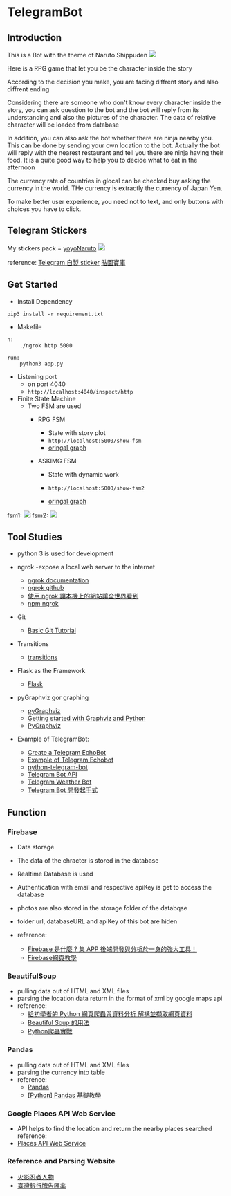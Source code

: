 # TelegramBot
## Introduction
This is a Bot with the theme of Naruto Shippuden
![](https://i.imgur.com/T8P8FAg.jpg)

Here is a RPG game that let you be the character inside the story

According to the decision you make, you are facing diffrent story and also diffrent ending

Considering there are someone who don't know every character inside the story, you can ask question to the bot and the bot will reply from its understanding and also the pictures of the character. The data of relative character will be loaded from database

In addition, you can also ask the bot whether there are ninja nearby you. This can be done by sending your own location to the bot. Actually the bot will reply with the nearest restaurant and tell you there are ninja having their food. It is a quite good way to help you to decide what to eat in the afternoon

The currency rate of countries in glocal can be checked buy asking the currency in the world. THe currency is extractly the currency of Japan Yen.

To make better user experience, you need not to text, and only buttons with choices you have to click.

## Telegram Stickers
My stickers pack = [yoyoNaruto](https://t.me/addstickers/yoyoNaruto)
![](https://i.imgur.com/2dU4Plo.png)


reference:
[Telegram 自製 sticker](https://blog.waterworld.com.hk/post/telegram-custom-sticker)
[貼圖寶庫](https://telegram.how/Stickers)

## Get Started
*    Install Dependency
```
pip3 install -r requirement.txt
```
*    Makefile
```
n:
	./ngrok http 5000

run:
	python3 app.py
```
*    Listening port 
        *    on port 4040
        *    `http://localhost:4040/inspect/http`
*    Finite State Machine
        *    Two FSM are used
                *    RPG FSM
                        *  State with story plot
                        *  `http://localhost:5000/show-fsm`
                        *  [oringal graph](https://i.imgur.com/jXhnAoD.jpg)

                *    ASKIMG FSM
                        *  State with dynamic work
    
                        *  `http://localhost:5000/show-fsm2`
                        *  [oringal graph](https://i.imgur.com/AGPW9ff.png)

fsm1:
![](https://i.imgur.com/jXhnAoD.jpg)
fsm2:
![](https://i.imgur.com/AGPW9ff.png)


## Tool Studies
*    python 3 is used for development
*    ngrok -expose a local web server to the internet
        *    [ngrok documentation](https://ngrok.com/docs)
        *    [ngrok github](https://github.com/inconshreveable/ngrok)
        *    [使用 ngrok 讓本機上的網站讓全世界看到 ](https://ithelp.ithome.com.tw/articles/10186454)
        *    [npm ngrok](https://www.npmjs.com/package/ngrok)
*    Git
        *    [Basic Git Tutorial](https://lee-w.github.io/git-tutorial/#/)
*    Transitions
        *    [transitions](https://github.com/pytransitions/transitions)
*    Flask as the Framework
        *    [Flask](http://flask.pocoo.org/)
*    pyGraphviz gor graphing
        *    [pyGraphviz](https://pypi.python.org/pypi/pygraphviz)
        *    [Getting started with Graphviz and Python](http://matthiaseisen.com/articles/graphviz/)
        *    [PyGraphviz](https://pygraphviz.github.io/documentation.html)
  
*    Example of TelegramBot:
        *    [Create a Telegram EchoBot](http://lee-w.github.io/posts/bot/2017/03/create-a-telegram-echobot/)
        *    [Example of Telegram Echobot](https://github.com/Lee-W/TOC-Project-2017)
        *    [python-telegram-bot](https://github.com/python-telegram-bot/python-telegram-bot)
        *    [Telegram Bot API](https://core.telegram.org/bots/api)
        *    [Telegram Weather Bot](https://github.com/neighborhood999/telegram-weather-bot)
        *    [Telegram Bot 開發起手式](https://neighborhood999.github.io/2016/07/19/Develop-telegram-bot/)



## Function
### Firebase
*    Data storage
*    The data of the chracter is stored in the database
*    Realtime Database is used
*    Authentication with email and respective  apiKey is get to access the database
*    photos are also stored in the storage folder of the databqse
*    folder url, databaseURL and apiKey of this bot are hiden


*    reference:
        *    [Firebase 是什麼 ? 集 APP 後端開發與分析於一身的強大工具！](https://tw.alphacamp.co/2016/07/22/firebase/)
        *    [Firebase網頁教學](http://sj82516-blog.logdown.com/posts/1048782/auth-firebase-web-operations-validation-review)

### BeautifulSoup
*    pulling data out of HTML and XML files
*    parsing the location data return in the format of xml by google maps api 
*    reference:
        *    [給初學者的 Python 網頁爬蟲與資料分析 解構並擷取網頁資料](http://blog.castman.net/%E6%95%99%E5%AD%B8/2016/12/22/python-data-science-tutorial-3.html)
        *    [Beautiful Soup 的用法](http://wiki.jikexueyuan.com/project/python-crawler-guide/beautiful-soup.html)
        *    [ Python爬蟲實戰 ](https://www.slideshare.net/tw_dsconf/python-78691041)

### Pandas
*    pulling data out of HTML and XML files
*    parsing the currency into table
*    reference:
        *   [Pandas ](http://wiki.jikexueyuan.com/project/start-learning-python/311.html)
        *   [[Python] Pandas 基礎教學](https://oranwind.org/python-pandas-ji-chu-jiao-xue/)


### Google Places API Web Service
*    API helps to find the location and return the nearby places searched
reference:
*    [Places API Web Service ](https://developers.google.com/places/web-service/search)


### Reference and Parsing Website 
*    [火影忍者人物](https://zh.wikipedia.org/wiki/Category:%E7%81%AB%E5%BD%B1%E5%BF%8D%E8%80%85%E4%BA%BA%E7%89%A9)
*    [臺灣銀行牌告匯率](http://rate.bot.com.tw/xrt?Lang=zh-TW)

